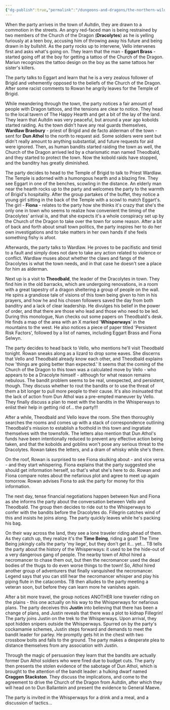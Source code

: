 ```yaml
---
{"dg-publish":true,"permalink":"/dungeons-and-dragons/the-northern-wilds/players/journal/session-12/","tags":["TTRPG/Campaigns/Northern-Wilds","Journal"]}
---
```


When the party arrives in the town of Aultdin, they are drawn to a commotion in the streets. An angry red-faced man is being restrained by two members of the Church of the Dragon (**Dracolytes**) as he is yelling furiously at a teen boy, accusing him of throwing away his future and being drawn in by bullshit. As the party rocks up to intervene, Vello intervenes first and asks what's going on. They learn that the man - **Eggart Brass** - started going off at the boy for getting a tattoo of the Church of the Dragon. Mariun recognizes the tattoo design on the boy as the same tattoos her sister's killers. 

The party talks to Eggart and learn that he is a very zealous follower of Brigid and vehemently opposed to the beliefs of the Church of the Dragon. After some racist comments to Rowan he angrily leaves for the Temple of Brigid.

While meandering through the town, the party notices a fair amount of people with Dragon tattoos, and the tensions are clear to notice. They head to the local tavern of The Happy Hearth and get a bit of the lay of the land. They learn that Aultdin was very peaceful, but around a year ago kobolds started raiding. As the town didn't have any real guards themselves, **Wardlaw Braebury** - priest of Brigid and de facto alderman of the town - sent for **Dun Athol** to the north to request aid. Some soldiers were sent but didn't really amount to anything substantial, and future requests for aid were ignored. Then, as human bandits started raiding the town as well, the Church of the Dragon arrived led by a charismatic man named Theodbald, and they started to protect the town. Now the kobold raids have stopped, and the banditry has greatly diminished. 

The party decides to head to the Temple of Brigid to talk to Priest Wardlaw. The Temple is adorned with a humongous hearth and a blazing fire. They see Eggart in one of the benches, scowling in the distance. An elderly man near the hearth rocks up to the party and welcomes the party to the warmth of Brigid's hospitality. After the group partakes of the buffet, they notice a young girl sitting in the back of the Temple with a scowl to match Eggart's. The girl - **Fiona** - relates to the party how she thinks it's crazy that she's the only one in town who seems to realize how convenient the timing of the Dracolytes' arrival is, and that she expects it's a whole conspiracy set up by the Church of the Dragon to take over the town for some reason. After a bit of back and forth about small town politics, the party inspires her to do her own investigations and to take matters in her own hands if she feels something fishy is afoot.

Afterwards, the party talks to Wardlaw. He proves to be pacifistic and timid to a fault and simply does not dare to take any action related to violence or conflict. Wardlaw muses about whether the claws and fangs of the Dracolytes is what the town needs, and in that case he doesn't see a place for him as alderman.

Next up is a visit to **Theodbald**, the leader of the Dracolytes in town. They find him in the old barracks, which are undergoing renovations, in a room with a great tapestry of a dragon sheltering a group of people on the wall. He spins a grandiose tale of visions of this town being given to him in his prayers, and how he and his chosen followers saved the day from both banditry and a lack of clear leadership. He divulges his belief in the power of order, and that there are those who lead and those who need to be led. During this monologue, Nun checks out some papers on Theodbald's desk. He finds a map of the area with an X marked '**Whisperways**' in the mountains to the west. He also notices a piece of paper titled 'Persistent Risk Factors', followed by a list of names, including Eggart Brass and Fiona Selwyn. 

The party decides to head back to Vello, who mentions he'll visit Theodbald tonight. Rowan sneaks along as a lizard to drop some eaves. She discerns that Vello and Theodbald already know each other, and Theodbald explains how 'things are going better than expected.' It seems that the coming of the Church of the Dragon to this town was a calculated move by Vello - who appears to be a Dracolyte himself - although for what reason remains nebulous. The bandit problem seems to be real, unexpected, and persistent, though. They discuss whether to rout the bandits or to use the threat of them a bit longer to pull more people to their cause. It's also insinuated that the lack of action from Dun Athol was a pre-empted maneuver by Vello. They finally discuss a plan to meet with the bandits in the Whisperways to enlist their help in getting rid of... the party!!!

After a while, Theodbald and Vello leave the room. She then thoroughly searches the rooms and comes up with a stack of correspondence outlining Theodbald's mission to establish a foothold in this town and ingratiate themselves with the townsfolk. The letters also mention that Dun Athol's funds have been intentionally reduced to prevent any effective action being taken, and that the kobolds and goblins won't pose any serious threat to the Dracolytes. Rowan takes the letters, and a dram of whisky while she's there.

On the roof, Rowan is surprised to see Fiona skulking about - and vice versa - and they start whispering. Fiona explains that the party suggested she should get information herself, so that's what she's here to do. Rowan and Fiona compare notes about the nefarious plot and agree to meet up again tomorrow. Rowan advises Fiona to ask the party for money for this information.

The next day, tense financial negotiations happen between Nun and Fiona as she informs the party about the conversation between Vello and Theodbald. The group then decides to ride out to the Whisperways to confer with the bandits before the Dracolytes do. Fillegrin catches wind of this and insists he joins along. The party quickly leaves while he's packing his bag. 

On their way across the land, they see a lone traveler riding ahead of them. As they catch up, they realize it's the **Time Being**, riding a goat! The Time Being jokingly calls the party 'my liege', but they don't get it... yet...
TB tells the party about the history of the Whisperways: it used to be the hide-out of a very dangerous gang of people. The nearby town of Athol hired a necromancer to chase them out, but then the necromancer used the dead bodies of the thugs to do even worse things to the town! So, Athol hired another group of adventurers that finally vanquished the necromancer. Legend says that you can still hear the necromancer whisper and play his piping flute in the catacombs. TB then alludes to the party meeting a veteran soon, but before they can learn more he vanishes again.

After a bit more travel, the group notices ANOTHER lone traveler riding on the plains - this one actually on his way to the Whisperways for nefarious plans. The party deceives this **Justin** into believing that there has been a change of plans, and Justin reveals that there was a plot to kidnap Fillegrin! The party joins Justin on the trek to the Whisperways. Upon arrival, they spot hidden snipers outside the Whisperways. Spurred on by the party's cockamamie schemes, Justin steps forward and demands to meet the bandit leader for parley. He promptly gets hit in the chest with two crossbow bolts and falls to the ground. The party makes a desperate plea to distance themselves from any association with Justin. 

Through the magic of persuasion they learn that the bandits are actually former Dun Athol soldiers who were fired due to budget cuts. The party then presents the stolen evidence of the sabotage of Dun Athol, which is brought to the attention of the bandit leader: a hulking dwarf named **Craggen Stackston**. They discuss the implications, and come to the agreement to drive the Church of the Dragon from Aultdin, after which they will head on to Dun Ballantein and present the evidence to General Maeve.

The party is invited in the Whisperways for a drink and a meal, and a discussion of tactics...

